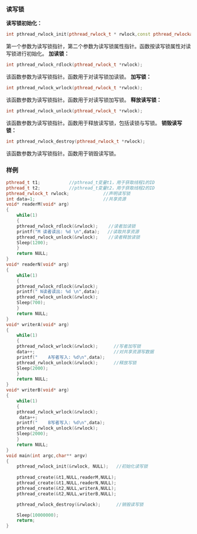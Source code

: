 ### 读写锁

**读写锁初始化：**

```c++
int pthread_rwlock_init(pthread_rwlock_t * rwlock,const pthread_rwlockattr_t * attr);
```

第一个参数为读写锁指针，第二个参数为读写锁属性指针。函数按读写锁属性对读写锁进行初始化。
**加读锁：**

```c++
int pthread_rwlock_rdlock(pthread_rwlock_t *rwlock);
```

该函数参数为读写锁指针。函数用于对读写锁加读锁。
**加写锁：**

```c++
int pthread_rwlock_wrlock(pthread_rwlock_t *rwlock);
```

该函数参数为读写锁指针。函数用于对读写锁加写锁。
**释放读写锁：**

```c++
int pthread_rwlock_unlock(pthread_rwlock_t *rwlock);
```

该函数参数为读写锁指针。函数用于释放读写锁，包括读锁与写锁。
**销毁读写锁：**

```c++
int pthread_rwlock_destroy(pthread_rwlock_t *rwlock);
```

该函数参数为读写锁指针。函数用于销毁读写锁。

### 样例

```c++
pthread_t t1;           //pthread_t变量t1，用于获取线程1的ID
pthread_t t2;           //pthread_t变量t2，用于获取线程2的ID
pthread_rwlock_t rwlock;             //声明读写锁
int data=1;                          //共享资源
void* readerM(void* arg)
{
	while(1)
	{
	pthread_rwlock_rdlock(&rwlock);    //读者加读锁
	printf("M 读者读出: %d \n",data);   //读取共享资源
	pthread_rwlock_unlock(&rwlock);    //读者释放读锁
	Sleep(1200);
	}
	return NULL;
}
void* readerN(void* arg)
{
	while(1)
	{
	pthread_rwlock_rdlock(&rwlock);
	printf(" N读者读出: %d \n",data);
	pthread_rwlock_unlock(&rwlock);
	Sleep(700);
	}
	return NULL;
}
void* writerA(void* arg)
{
	while(1)
	{
	pthread_rwlock_wrlock(&rwlock);      //写者加写锁
	data++;                              //对共享资源写数据
	printf("	A写者写入: %d\n",data);
	pthread_rwlock_unlock(&rwlock);      //释放写锁
	Sleep(2000);
	}
	return NULL;
}
void* writerB(void* arg)
{
	while(1)
	{
	pthread_rwlock_wrlock(&rwlock);
	 data++;
	printf("	B写者写入: %d\n",data);
	pthread_rwlock_unlock(&rwlock);
	Sleep(2000);
	}
	return NULL;
}
void main(int argc,char** argv)
{
	pthread_rwlock_init(&rwlock, NULL);   //初始化读写锁
    
    pthread_create(&t1,NULL,readerM,NULL);
	pthread_create(&t1,NULL,readerN,NULL);
	pthread_create(&t2,NULL,writerA,NULL);
	pthread_create(&t2,NULL,writerB,NULL);

	pthread_rwlock_destroy(&rwlock);      //销毁读写锁

	Sleep(10000000);
	return;
}
```

